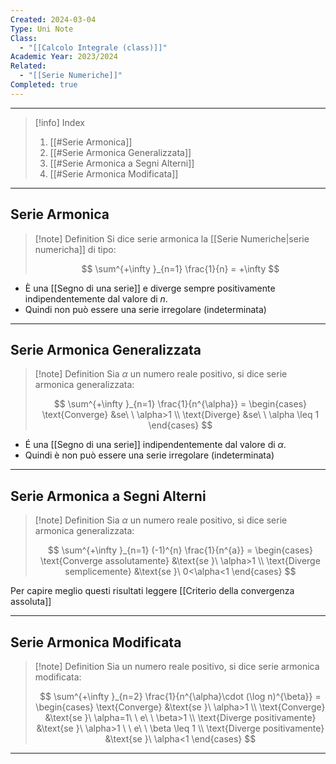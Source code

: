 ```yaml
---
Created: 2024-03-04
Type: Uni Note
Class:
  - "[[Calcolo Integrale (class)]]"
Academic Year: 2023/2024
Related:
  - "[[Serie Numeriche]]"
Completed: true
---
```

---

>[!info] Index
>1. [[#Serie Armonica]]
>2. [[#Serie Armonica Generalizzata]]
>3. [[#Serie Armonica a Segni Alterni]]
>4. [[#Serie Armonica Modificata]]

---
## Serie Armonica

>[!note] Definition
>Si dice serie armonica la [[Serie Numeriche|serie numericha]] di tipo:
>
>$$
>\sum^{+\infty }_{n=1} \frac{1}{n} = +\infty 
>$$

- È una [[Segno di una serie]] e diverge sempre positivamente indipendentemente dal valore di $n$.
- Quindi non può essere una serie irregolare (indeterminata)

---
## Serie Armonica Generalizzata 

>[!note] Definition
>Sia $\alpha$ un numero reale positivo, si dice serie armonica generalizzata:
>
>$$
>\sum^{+\infty }_{n=1} \frac{1}{n^{\alpha}} = \begin{cases}
>\text{Converge} &se\ \ \alpha>1 \\
>\text{Diverge} &se\ \ \alpha \leq 1
>\end{cases}
>$$

- É una [[Segno di una serie]] indipendentemente dal valore di $\alpha$.
- Quindi è non può essere una serie irregolare (indeterminata)

---
## Serie Armonica a Segni Alterni

>[!note] Definition
>Sia $\alpha$ un numero reale positivo, si dice serie armonica generalizzata:
>
>$$
>\sum^{+\infty }_{n=1} (-1)^{n} \frac{1}{n^{a}} = \begin{cases}
>\text{Converge assolutamente} &\text{se }\ \alpha>1 \\
>\text{Diverge semplicemente} &\text{se }\ 0<\alpha<1 
>\end{cases} 
>$$

Per capire meglio questi risultati leggere [[Criterio della convergenza assoluta]]

---
## Serie Armonica Modificata

>[!note] Definition
> Sia un numero reale positivo, si dice serie armonica modificata:
>
>$$
>\sum^{+\infty }_{n=2} \frac{1}{n^{\alpha}\cdot (\log n)^{\beta}} = \begin{cases}
>\text{Converge} &\text{se }\ \alpha>1 \\
>\text{Converge} &\text{se }\ \alpha=1\ \ e\ \ \beta>1 \\
>\text{Diverge positivamente} &\text{se }\ \alpha>1 \ \ e\ \ \beta \leq 1 \\
>\text{Diverge positivamente} &\text{se }\ \alpha<1
>\end{cases}
>$$

---